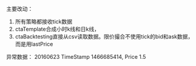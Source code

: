 主要改动：
1. 所有策略都接收tick数据
2. ctaTemplate合成小时k线和日k线，
3. ctaBacktesting直接从csv读取数据。限价撮合不使用tick的bid和ask数据，而是用lastPrice

异常数据：
20160623 TimeStamp 1466685414, Price 1.5
